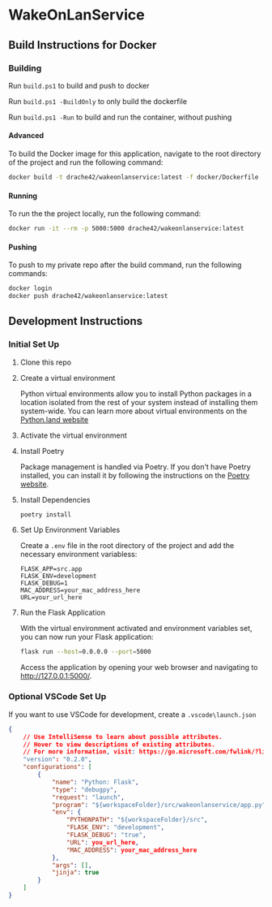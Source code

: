 # WakeOnLanService

## Build Instructions for Docker

### Building

Run `build.ps1` to build and push to docker

Run `build.ps1 -BuildOnly` to only build the dockerfile

Run `build.ps1 -Run` to build and run the container, without pushing

#### Advanced

To build the Docker image for this application, navigate to the root directory of the project and run the following command:

```sh
docker build -t drache42/wakeonlanservice:latest -f docker/Dockerfile .
```

#### Running

To run the the project locally, run the following command:

```sh
docker run -it --rm -p 5000:5000 drache42/wakeonlanservice:latest
```

#### Pushing

To push to my private repo after the build command, run the following commands:

```sh
docker login
docker push drache42/wakeonlanservice:latest
```

## Development Instructions

### Initial Set Up

1. Clone this repo

1. Create a virtual environment

   Python virtual environments allow you to install Python packages in a location isolated from the rest of your system instead of installing them system-wide. 
   You can learn more about virtual environments on the [Python.land website](https://python.land/virtual-environments/virtualenv)

1. Activate the virtual environment

1. Install Poetry

    Package management is handled via Poetry.
    If you don't have Poetry installed, you can install it by following the instructions on the [Poetry website](https://python-poetry.org/docs/#installation).

1. Install Dependencies

   `poetry install`

1. Set Up Environment Variables

   Create a `.env` file in the root directory of the project and add the necessary environment variabless:

   ```env
   FLASK_APP=src.app
   FLASK_ENV=development
   FLASK_DEBUG=1
   MAC_ADDRESS=your_mac_address_here
   URL=your_url_here
   ```

1. Run the Flask Application

   With the virtual environment activated and environment variables set, you can now run your Flask application:

   ```sh
   flask run --host=0.0.0.0 --port=5000
   ```

   Access the application by opening your web browser and navigating to http://127.0.0.1:5000/.

### Optional VSCode Set Up

If you want to use VSCode for development, create a `.vscode\launch.json`

```json
{
    // Use IntelliSense to learn about possible attributes.
    // Hover to view descriptions of existing attributes.
    // For more information, visit: https://go.microsoft.com/fwlink/?linkid=830387
    "version": "0.2.0",
    "configurations": [
        {
            "name": "Python: Flask",
            "type": "debugpy",
            "request": "launch",
            "program": "${workspaceFolder}/src/wakeonlanservice/app.py",
            "env": {
                "PYTHONPATH": "${workspaceFolder}/src",
                "FLASK_ENV": "development",
                "FLASK_DEBUG": "true",
                "URL": you_url_here,
                "MAC_ADDRESS": your_mac_address_here
            },
            "args": [],
            "jinja": true
        }
    ]
}
```

